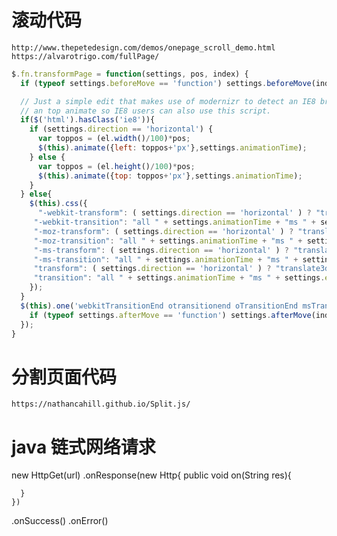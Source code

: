 # 滚动代码

`http://www.thepetedesign.com/demos/onepage_scroll_demo.html`
`https://alvarotrigo.com/fullPage/`
```javascript
$.fn.transformPage = function(settings, pos, index) {
  if (typeof settings.beforeMove == 'function') settings.beforeMove(index);

  // Just a simple edit that makes use of modernizr to detect an IE8 browser and changes the transform method into
  // an top animate so IE8 users can also use this script.
  if($('html').hasClass('ie8')){
    if (settings.direction == 'horizontal') {
      var toppos = (el.width()/100)*pos;
      $(this).animate({left: toppos+'px'},settings.animationTime);
    } else {
      var toppos = (el.height()/100)*pos;
      $(this).animate({top: toppos+'px'},settings.animationTime);
    }
  } else{
    $(this).css({
      "-webkit-transform": ( settings.direction == 'horizontal' ) ? "translate3d(" + pos + "%, 0, 0)" : "translate3d(0, " + pos + "%, 0)",
     "-webkit-transition": "all " + settings.animationTime + "ms " + settings.easing,
     "-moz-transform": ( settings.direction == 'horizontal' ) ? "translate3d(" + pos + "%, 0, 0)" : "translate3d(0, " + pos + "%, 0)",
     "-moz-transition": "all " + settings.animationTime + "ms " + settings.easing,
     "-ms-transform": ( settings.direction == 'horizontal' ) ? "translate3d(" + pos + "%, 0, 0)" : "translate3d(0, " + pos + "%, 0)",
     "-ms-transition": "all " + settings.animationTime + "ms " + settings.easing,
     "transform": ( settings.direction == 'horizontal' ) ? "translate3d(" + pos + "%, 0, 0)" : "translate3d(0, " + pos + "%, 0)",
     "transition": "all " + settings.animationTime + "ms " + settings.easing
    });
  }
  $(this).one('webkitTransitionEnd otransitionend oTransitionEnd msTransitionEnd transitionend', function(e) {
    if (typeof settings.afterMove == 'function') settings.afterMove(index);
  });
}

```

# 分割页面代码

`https://nathancahill.github.io/Split.js/`

# java 链式网络请求
new HttpGet(url)
  .onResponse(new Http{
      public void on(String res){

      }
    })
  .onSuccess()
  .onError()
